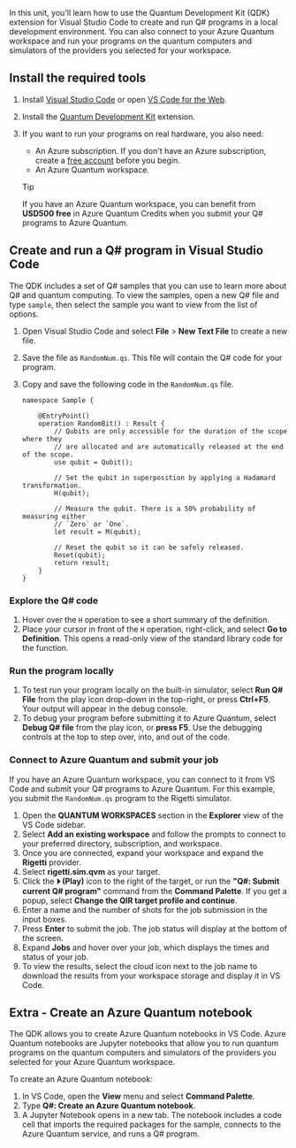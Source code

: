 In this unit, you'll learn how to use the Quantum Development Kit (QDK) extension for Visual Studio Code to create and run Q# programs in a local development environment. You can also connect to your Azure Quantum workspace and run your programs on the quantum computers and simulators of the providers you selected for your workspace.


## Install the required tools

1. Install [Visual Studio Code](https://code.visualstudio.com/) or open [VS Code for the Web](https://vscode.dev/quantum).
2. Install the [Quantum Development Kit](https://marketplace.visualstudio.com/items?itemName=quantum.qsharp-lang-vscode) extension.
3. If you want to run your programs on real hardware, you also need:

    - An Azure subscription. If you don't have an Azure subscription, create a [free account](https://azure.microsoft.com/free/?WT.mc_id=academic-15963-cxa) before you begin.
    - An Azure Quantum workspace.

    > [!TIP]
    > If you have an Azure Quantum workspace, you can benefit from **USD500 free** in Azure Quantum Credits when you submit your Q# programs to Azure Quantum.

## Create and run a Q# program in Visual Studio Code

The QDK includes a set of Q# samples that you can use to learn more about Q# and quantum computing. To view the samples, open a new Q# file and type `sample`, then select the sample you want to view from the list of options.

1. Open Visual Studio Code and select **File** > **New Text File** to create a new file.
1. Save the file as `RandomNum.qs`. This file will contain the Q# code for your program.
1. Copy and save the following code in the `RandomNum.qs` file.

    ```qsharp
    namespace Sample {
    
        @EntryPoint()
        operation RandomBit() : Result {
            // Qubits are only accessible for the duration of the scope where they
            // are allocated and are automatically released at the end of the scope.
            use qubit = Qubit();
    
            // Set the qubit in superposition by applying a Hadamard transformation.
            H(qubit);
    
            // Measure the qubit. There is a 50% probability of measuring either 
            // `Zero` or `One`.
            let result = M(qubit);
    
            // Reset the qubit so it can be safely released.
            Reset(qubit);
            return result;
        }
    }
    ```

### Explore the Q# code

1. Hover over the `H` operation to see a short summary of the definition. 
1. Place your cursor in front of the `H` operation, right-click, and select **Go to Definition**.  This opens a read-only view of the standard library code for the function.

### Run the program locally

1. To test run your program locally on the built-in simulator, select **Run Q# File** from the play icon drop-down in the top-right, or press **Ctrl+F5**. Your output will appear in the debug console.
1. To debug your program before submitting it to Azure Quantum, select **Debug Q# file** from the play icon, or **press F5**. Use the debugging controls at the top to step over, into, and out of the code. 

### Connect to Azure Quantum and submit your job

If you have an Azure Quantum workspace, you can connect to it from VS Code and submit your Q# programs to Azure Quantum. For this example, you submit the `RandomNum.qs` program to the Rigetti simulator.

1. Open the **QUANTUM WORKSPACES** section in the **Explorer** view of the VS Code sidebar.
1. Select **Add an existing workspace** and follow the prompts to connect to your preferred directory, subscription, and workspace. 
1. Once you are connected, expand your workspace and expand the **Rigetti** provider.
1. Select **rigetti.sim.qvm** as your target.
1. Click the **⏵︎ (Play)** icon to the right of the target, or run the **"Q#: Submit current Q# program"** command from the **Command Palette**. If you get a popup, select **Change the QIR target profile and continue**. 
1. Enter a name and the number of shots for the job submission in the input boxes.
1. Press **Enter** to submit the job. The job status will display at the bottom of the screen.
1. Expand **Jobs** and hover over your job, which displays the times and status of your job. 
1. To view the results, select the cloud icon next to the job name to download the results from your workspace storage and display it in VS Code.

## Extra - Create an Azure Quantum notebook

The QDK allows you to create Azure Quantum notebooks in VS Code. Azure Quantum notebooks are Jupyter notebooks that allow you to run quantum programs on the quantum computers and simulators of the providers you selected for your Azure Quantum workspace.

To create an Azure Quantum notebook:

1. In VS Code, open the **View** menu and select **Command Palette**.
1. Type **Q#: Create an Azure Quantum notebook**.
1. A Jupyter Notebook opens in a new tab. The notebook includes a code cell that imports the required packages for the sample, connects to the Azure Quantum service, and runs a Q# program.
